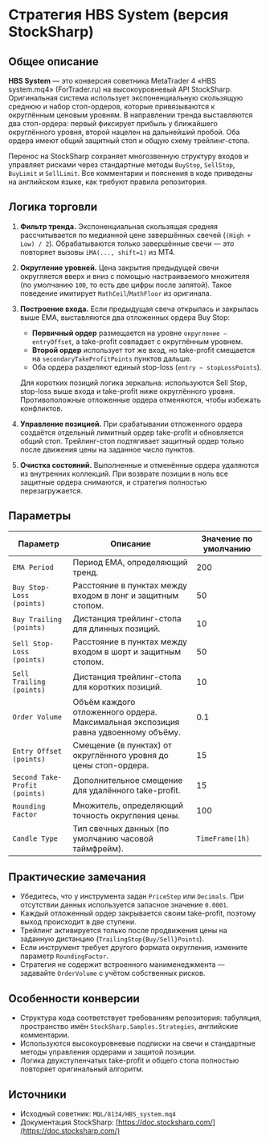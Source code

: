 # Стратегия HBS System (версия StockSharp)

## Общее описание

**HBS System** — это конверсия советника MetaTrader 4 «HBS system.mq4» (ForTrader.ru) на высокоуровневый API StockSharp. Оригинальная система использует экспоненциальную скользящую среднюю и набор стоп-ордеров, которые привязываются к округлённым ценовым уровням. В направлении тренда выставляются два стоп-ордера: первый фиксирует прибыль у ближайшего округлённого уровня, второй нацелен на дальнейший пробой. Оба ордера имеют общий защитный стоп и общую схему трейлинг-стопа.

Перенос на StockSharp сохраняет многозвенную структуру входов и управляет рисками через стандартные методы `BuyStop`, `SellStop`, `BuyLimit` и `SellLimit`. Все комментарии и пояснения в коде приведены на английском языке, как требуют правила репозитория.

## Логика торговли

1. **Фильтр тренда.** Экспоненциальная скользящая средняя рассчитывается по медианной цене завершённых свечей (`(High + Low) / 2`). Обрабатываются только завершённые свечи — это повторяет вызовы `iMA(..., shift=1)` из MT4.
2. **Округление уровней.** Цена закрытия предыдущей свечи округляется вверх и вниз с помощью настраиваемого множителя (по умолчанию `100`, то есть две цифры после запятой). Такое поведение имитирует `MathCeil`/`MathFloor` из оригинала.
3. **Построение входа.** Если предыдущая свеча открылась и закрылась выше EMA, выставляются два отложенных ордера Buy Stop:
   - **Первичный ордер** размещается на уровне `округление − entryOffset`, а take-profit совпадает с округлённым уровнем.
   - **Второй ордер** использует тот же вход, но take-profit смещается на `secondaryTakeProfitPoints` пунктов дальше.
   - Оба ордера разделяют единый stop-loss (`entry − stopLossPoints`).

   Для коротких позиций логика зеркальна: используются Sell Stop, stop-loss выше входа и take-profit ниже округлённого уровня. Противоположные отложенные ордера отменяются, чтобы избежать конфликтов.
4. **Управление позицией.** При срабатывании отложенного ордера создаётся отдельный лимитный ордер take-profit и обновляется общий стоп. Трейлинг-стоп подтягивает защитный ордер только после движения цены на заданное число пунктов.
5. **Очистка состояний.** Выполненные и отменённые ордера удаляются из внутренних коллекций. При возврате позиции в ноль все защитные ордера снимаются, и стратегия полностью перезагружается.

## Параметры

| Параметр | Описание | Значение по умолчанию |
|----------|----------|-----------------------|
| `EMA Period` | Период EMA, определяющий тренд. | 200 |
| `Buy Stop-Loss (points)` | Расстояние в пунктах между входом в лонг и защитным стопом. | 50 |
| `Buy Trailing (points)` | Дистанция трейлинг-стопа для длинных позиций. | 10 |
| `Sell Stop-Loss (points)` | Расстояние в пунктах между входом в шорт и защитным стопом. | 50 |
| `Sell Trailing (points)` | Дистанция трейлинг-стопа для коротких позиций. | 10 |
| `Order Volume` | Объём каждого отложенного ордера. Максимальная экспозиция равна удвоенному объёму. | 0.1 |
| `Entry Offset (points)` | Смещение (в пунктах) от округлённого уровня до цены стоп-ордера. | 15 |
| `Second Take-Profit (points)` | Дополнительное смещение для удалённого take-profit. | 15 |
| `Rounding Factor` | Множитель, определяющий точность округления цены. | 100 |
| `Candle Type` | Тип свечных данных (по умолчанию часовой таймфрейм). | `TimeFrame(1h)` |

## Практические замечания

- Убедитесь, что у инструмента задан `PriceStep` или `Decimals`. При отсутствии данных используется запасное значение `0.0001`.
- Каждый отложенный ордер закрывается своим take-profit, поэтому выход происходит в две ступени.
- Трейлинг активируется только после продвижения цены на заданную дистанцию (`TrailingStop{Buy/Sell}Points`).
- Если инструмент требует другого формата округления, измените параметр `RoundingFactor`.
- Стратегия не содержит встроенного манименеджмента — задавайте `OrderVolume` с учётом собственных рисков.

## Особенности конверсии

- Структура кода соответствует требованиям репозитория: табуляция, пространство имён `StockSharp.Samples.Strategies`, английские комментарии.
- Используются высокоуровневые подписки на свечи и стандартные методы управления ордерами и защитой позиции.
- Логика двухступенчатых take-profit и общего стопа полностью повторяет оригинальный алгоритм.

## Источники

- Исходный советник: `MQL/8134/HBS_system.mq4`
- Документация StockSharp: [https://doc.stocksharp.com/](https://doc.stocksharp.com/)

